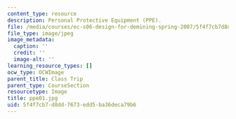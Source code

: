 ```yaml
---
content_type: resource
description: Personal Protective Equipment (PPE).
file: /media/courses/ec-s06-design-for-demining-spring-2007/5f4f7cb7d8dd7673edd5ba36deca79b6_ppe01.jpg
file_type: image/jpeg
image_metadata:
  caption: ''
  credit: ''
  image-alt: ''
learning_resource_types: []
ocw_type: OCWImage
parent_title: Class Trip
parent_type: CourseSection
resourcetype: Image
title: ppe01.jpg
uid: 5f4f7cb7-d8dd-7673-edd5-ba36deca79b6
---
```

